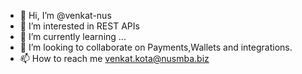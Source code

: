 - 👋 Hi, I’m @venkat-nus
- 👀 I’m interested in REST APIs
- 🌱 I’m currently learning ...
- 💞️ I’m looking to collaborate on Payments,Wallets and integrations.
- 📫 How to reach me venkat.kota@nusmba.biz

<!---
venkat-nus/venkat-nus is a ✨ special ✨ repository because its `README.md` (this file) appears on your GitHub profile.
You can click the Preview link to take a look at your changes.
--->

